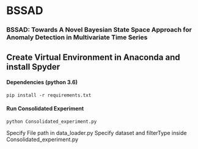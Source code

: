 # BSSAD

### BSSAD: Towards A Novel Bayesian State Space Approach for Anomaly Detection in Multivariate Time Series

## Create Virtual Environment in Anaconda and install Spyder

#### Dependencies (python 3.6) 

```shell
pip install -r requirements.txt
```

#### Run Consolidated Experiment

```shell
python Consolidated_experiment.py
```
Specify File path in data_loader.py
Specify dataset and filterType inside Consolidated_experiment.py
